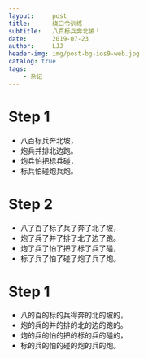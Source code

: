 ```yaml
---
layout:     post
title:      绕口令训练
subtitle:   八百标兵奔北坡！
date:       2019-07-23
author:     LJJ
header-img: img/post-bg-ios9-web.jpg
catalog: true
tags:
    - 杂记
---
```


# Step 1

- 八百标兵奔北坡，
- 炮兵并排北边跑。
- 炮兵怕把标兵碰，
- 标兵怕碰炮兵炮。

# Step 2

- 八了百了标了兵了奔了北了坡，
- 炮了兵了并了排了北了边了跑。
- 炮了兵了怕了把了标了兵了碰，
- 标了兵了怕了碰了炮了兵了炮。

# Step 1

- 八的百的标的兵得奔的北的坡的，
- 炮的兵的并的排的北的边的跑的。
- 炮的兵的怕的把的标的兵的碰的，
- 标的兵的怕的碰的炮的兵的炮。

